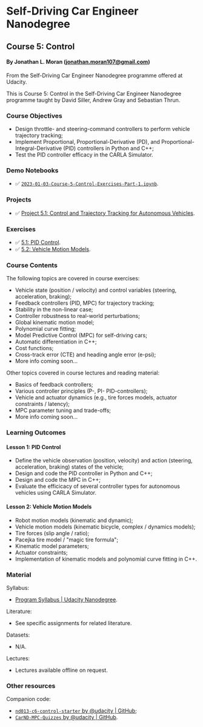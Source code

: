# Self-Driving Car Engineer Nanodegree
## Course 5: Control
#### By Jonathan L. Moran (jonathan.moran107@gmail.com)
From the Self-Driving Car Engineer Nanodegree programme offered at Udacity.

This is Course 5: Control in the Self-Driving Car Engineer Nanodegree programme taught by David Siller, Andrew Gray and Sebastian Thrun.


### Course Objectives
* Design throttle- and steering-command controllers to perform vehicle trajectory tracking;
* Implement Proportional, Proportional-Derivative (PD), and Proportional-Integral-Derivative (PID) controllers in Python and C++;
* Test the PID controller efficacy in the CARLA Simulator.


### Demo Notebooks
* ✅ [`2023-01-03-Course-5-Control-Exercises-Part-1.ipynb`](https://github.com/jonathanloganmoran/ND0013-Self-Driving-Car-Engineer/blob/main/5-Control/Exercises/2023-01-03-Course-5-Control-Exercises-Part-1.ipynb).


### Projects
* ✅ [Project 5.1: Control and Trajectory Tracking for Autonomous Vehicles](https://github.com/jonathanloganmoran/ND0013-Self-Driving-Car-Engineer/tree/main/5-Control/5-1-Control-Trajectory-Tracking).


### Exercises
* ✅ [5.1: PID Control](https://github.com/jonathanloganmoran/ND0013-Self-Driving-Car-Engineer/tree/main/5-Control/Exercises/5-1-PID-Control).
* ✅ [5.2: Vehicle Motion Models](https://github.com/jonathanloganmoran/ND0013-Self-Driving-Car-Engineer/tree/main/5-Control/Exercises/5-2-Vehicle-Models).


### Course Contents
The following topics are covered in course exercises:
* Vehicle state (position / velocity) and control variables (steering, acceleration, braking);
* Feedback controllers (PID, MPC) for trajectory tracking;
* Stability in the non-linear case;
* Controller robustness to real-world perturbations;
* Global kinematic motion model;
* Polynomial curve fitting;
* Model Predictive Control (MPC) for self-driving cars;
* Automatic differentiation in C++;
* Cost functions;
* Cross-track error (CTE) and heading angle error (e-psi);
* More info coming soon...

Other topics covered in course lectures and reading material:
* Basics of feedback controllers;
* Various controller principles (P-, PI- PID-controllers);
* Vehicle and actuator dynamics (e.g., tire forces models, actuator constraints / latency);
* MPC parameter tuning and trade-offs;
* More info coming soon...


### Learning Outcomes
#### Lesson 1: PID Control
* Define the vehicle observation (position, velocity) and action (steering, acceleration, braking) states of the vehicle;
* Design and code the PID controller in Python and C++;
* Design and code the MPC in C++;
* Evaluate the efficicacy of several controller types for autonomous vehicles using CARLA Simulator.

#### Lesson 2: Vehicle Motion Models
* Robot motion models (kinematic and dynamic);
* Vehicle motion models (kinematic bicycle, complex / dynamics models);
* Tire forces (slip angle / ratio);
* Pacejka tire model / "magic tire formula"; 
* Kinematic model parameters;
* Actuator constraints;
* Implementation of kinematic models and polynomial curve fitting in C++.


### Material
Syllabus:
* [Program Syllabus | Udacity Nanodegree](https://d20vrrgs8k4bvw.cloudfront.net/documents/en-US/Self-Driving+Car+Engineer+Nanodegree+Syllabus+nd0013+.pdf).

Literature:
* See specific assignments for related literature.

Datasets:
* N/A.

Lectures:
* Lectures available offline on request.

### Other resources
Companion code:
* [`nd013-c6-control-starter` by @udacity | GitHub](https://github.com/udacity/nd013-c6-control-starter/tree/master);
* [`CarND-MPC-Quizzes` by @udacity | GitHub](https://github.com/udacity/CarND-MPC-Quizzes).